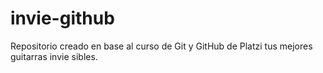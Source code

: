 # invie-github
Repositorio creado en base al curso de Git y GitHub de Platzi
tus mejores guitarras invie sibles.
